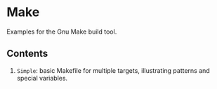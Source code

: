 Make
====

Examples for the Gnu Make build tool.

Contents
--------
1. `Simple`: basic Makefile for multiple targets, illustrating patterns
    and special variables.
